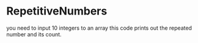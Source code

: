# RepetitiveNumbers
you need to input 10 integers to an array
this code prints out the repeated number and its count.
